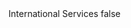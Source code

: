 <?xml version="1.0" encoding="UTF-8"?>
<CustomMetadata xmlns="http://soap.sforce.com/2006/04/metadata">
    <label>International Services</label>
    <protected>false</protected>
</CustomMetadata>
